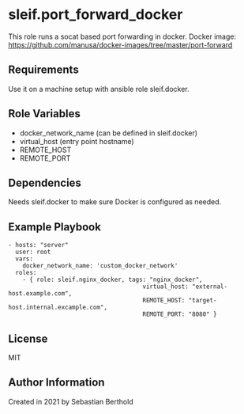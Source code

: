 sleif.port_forward_docker
============

This role runs a socat based port forwarding in docker.
Docker image: <https://github.com/manusa/docker-images/tree/master/port-forward>

Requirements
------------

Use it on a machine setup with ansible role sleif.docker.

Role Variables
--------------

- docker_network_name (can be defined in sleif.docker)
- virtual_host (entry point hostname)
- REMOTE_HOST
- REMOTE_PORT

Dependencies
------------

Needs sleif.docker to make sure Docker is configured as needed.

Example Playbook
----------------

    - hosts: "server"
      user: root
      vars:
        docker_network_name: 'custom_docker_network'
      roles:
        - { role: sleif.nginx_docker, tags: "nginx_docker",
                                          virtual_host: "external-host.example.com",
                                          REMOTE_HOST: "target-host.internal.excample.com",
                                          REMOTE_PORT: "8080" }

License
-------

MIT

Author Information
------------------

Created in 2021 by Sebastian Berthold
